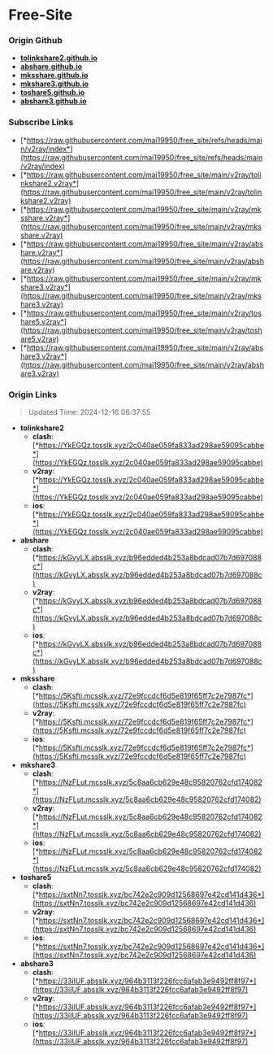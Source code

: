 # Free-Site

### Origin Github

- [**tolinkshare2.github.io**](https://github.com/tolinkshare2/tolinkshare2.github.io)
- [**abshare.github.io**](https://github.com/abshare/abshare.github.io)
- [**mksshare.github.io**](https://github.com/mksshare/mksshare.github.io)
- [**mkshare3.github.io**](https://github.com/mkshare3/mkshare3.github.io)
- [**toshare5.github.io**](https://github.com/toshare5/toshare5.github.io)
- [**abshare3.github.io**](https://github.com/abshare3/abshare3.github.io)

### Subscribe Links

- [*https://raw.githubusercontent.com/mai19950/free_site/refs/heads/main/v2ray/index*](https://raw.githubusercontent.com/mai19950/free_site/refs/heads/main/v2ray/index)
- [*https://raw.githubusercontent.com/mai19950/free_site/main/v2ray/tolinkshare2.v2ray*](https://raw.githubusercontent.com/mai19950/free_site/main/v2ray/tolinkshare2.v2ray)
- [*https://raw.githubusercontent.com/mai19950/free_site/main/v2ray/mksshare.v2ray*](https://raw.githubusercontent.com/mai19950/free_site/main/v2ray/mksshare.v2ray)
- [*https://raw.githubusercontent.com/mai19950/free_site/main/v2ray/abshare.v2ray*](https://raw.githubusercontent.com/mai19950/free_site/main/v2ray/abshare.v2ray)
- [*https://raw.githubusercontent.com/mai19950/free_site/main/v2ray/mkshare3.v2ray*](https://raw.githubusercontent.com/mai19950/free_site/main/v2ray/mkshare3.v2ray)
- [*https://raw.githubusercontent.com/mai19950/free_site/main/v2ray/toshare5.v2ray*](https://raw.githubusercontent.com/mai19950/free_site/main/v2ray/toshare5.v2ray)
- [*https://raw.githubusercontent.com/mai19950/free_site/main/v2ray/abshare3.v2ray*](https://raw.githubusercontent.com/mai19950/free_site/main/v2ray/abshare3.v2ray)

### Origin Links

> Updated Time: 2024-12-16 06:37:55

- **tolinkshare2**
  - **clash**: [*https://YkEGQz.tosslk.xyz/2c040ae059fa833ad298ae59095cabbe*](https://YkEGQz.tosslk.xyz/2c040ae059fa833ad298ae59095cabbe)
  - **v2ray**: [*https://YkEGQz.tosslk.xyz/2c040ae059fa833ad298ae59095cabbe*](https://YkEGQz.tosslk.xyz/2c040ae059fa833ad298ae59095cabbe)
  - **ios**: [*https://YkEGQz.tosslk.xyz/2c040ae059fa833ad298ae59095cabbe*](https://YkEGQz.tosslk.xyz/2c040ae059fa833ad298ae59095cabbe)
- **abshare**
  - **clash**: [*https://kGvyLX.absslk.xyz/b96edded4b253a8bdcad07b7d697088c*](https://kGvyLX.absslk.xyz/b96edded4b253a8bdcad07b7d697088c)
  - **v2ray**: [*https://kGvyLX.absslk.xyz/b96edded4b253a8bdcad07b7d697088c*](https://kGvyLX.absslk.xyz/b96edded4b253a8bdcad07b7d697088c)
  - **ios**: [*https://kGvyLX.absslk.xyz/b96edded4b253a8bdcad07b7d697088c*](https://kGvyLX.absslk.xyz/b96edded4b253a8bdcad07b7d697088c)
- **mksshare**
  - **clash**: [*https://5Ksfti.mcsslk.xyz/72e9fccdcf6d5e819f65ff7c2e7987fc*](https://5Ksfti.mcsslk.xyz/72e9fccdcf6d5e819f65ff7c2e7987fc)
  - **v2ray**: [*https://5Ksfti.mcsslk.xyz/72e9fccdcf6d5e819f65ff7c2e7987fc*](https://5Ksfti.mcsslk.xyz/72e9fccdcf6d5e819f65ff7c2e7987fc)
  - **ios**: [*https://5Ksfti.mcsslk.xyz/72e9fccdcf6d5e819f65ff7c2e7987fc*](https://5Ksfti.mcsslk.xyz/72e9fccdcf6d5e819f65ff7c2e7987fc)
- **mkshare3**
  - **clash**: [*https://NzFLut.mcsslk.xyz/5c8aa6cb629e48c95820762cfd174082*](https://NzFLut.mcsslk.xyz/5c8aa6cb629e48c95820762cfd174082)
  - **v2ray**: [*https://NzFLut.mcsslk.xyz/5c8aa6cb629e48c95820762cfd174082*](https://NzFLut.mcsslk.xyz/5c8aa6cb629e48c95820762cfd174082)
  - **ios**: [*https://NzFLut.mcsslk.xyz/5c8aa6cb629e48c95820762cfd174082*](https://NzFLut.mcsslk.xyz/5c8aa6cb629e48c95820762cfd174082)
- **toshare5**
  - **clash**: [*https://sxtNn7.tosslk.xyz/bc742e2c909d12568697e42cd141d436*](https://sxtNn7.tosslk.xyz/bc742e2c909d12568697e42cd141d436)
  - **v2ray**: [*https://sxtNn7.tosslk.xyz/bc742e2c909d12568697e42cd141d436*](https://sxtNn7.tosslk.xyz/bc742e2c909d12568697e42cd141d436)
  - **ios**: [*https://sxtNn7.tosslk.xyz/bc742e2c909d12568697e42cd141d436*](https://sxtNn7.tosslk.xyz/bc742e2c909d12568697e42cd141d436)
- **abshare3**
  - **clash**: [*https://33iIUF.absslk.xyz/964b3113f226fcc6afab3e9492ff8f97*](https://33iIUF.absslk.xyz/964b3113f226fcc6afab3e9492ff8f97)
  - **v2ray**: [*https://33iIUF.absslk.xyz/964b3113f226fcc6afab3e9492ff8f97*](https://33iIUF.absslk.xyz/964b3113f226fcc6afab3e9492ff8f97)
  - **ios**: [*https://33iIUF.absslk.xyz/964b3113f226fcc6afab3e9492ff8f97*](https://33iIUF.absslk.xyz/964b3113f226fcc6afab3e9492ff8f97)

